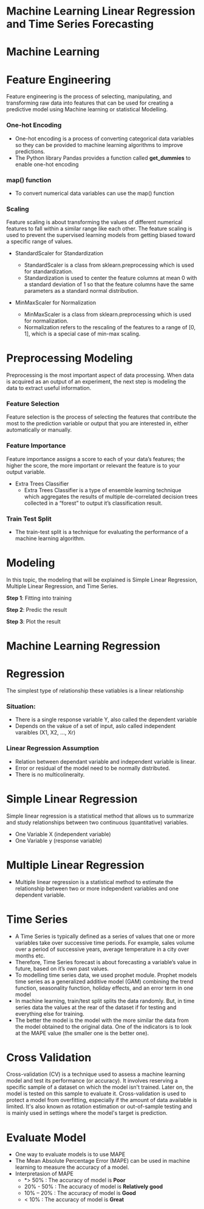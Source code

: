 # Machine Learning Linear Regression and Time Series Forecasting
# Machine Learning
# Feature Engineering
Feature engineering is the process of selecting, manipulating, and transforming raw data into features that can be used for creating a predictive model using Machine learning or statistical Modelling.
### One-hot Encoding
-	One-hot encoding is a process of converting categorical data variables so they can be provided to machine learning algorithms to improve predictions.
-	The Python library Pandas provides a function called __get_dummies__ to enable one-hot encoding
### map() function
-	To convert numerical data variables can use the map() function
### Scaling
Feature scaling is about transforming the values of different numerical features to fall within a similar range like each other. The feature scaling is used to prevent the supervised learning models from getting biased toward a specific range of values.
-	StandardScaler for Standardization
    - StandardScaler is a class from sklearn.preprocessing which is used for standardization.
    - Standardization is used to center the feature columns at mean 0 with a standard deviation of 1 so that the feature columns have the same parameters as a standard normal distribution.

-	MinMaxScaler for Normalization
    - MinMaxScaler is a class from sklearn.preprocessing which is used for normalization.
    - Normalization refers to the rescaling of the features to a range of [0, 1], which is a special case of min-max scaling.
    
# Preprocessing Modeling
Preprocessing is the most important aspect of data processing. When data is acquired as an output of an experiment, the next step is modeling the data to extract useful information.
###	Feature Selection
Feature selection is the process of selecting the features that contribute the most to the prediction variable or output that you are interested in, either automatically or manually.
###	Feature Importance
Feature importance assigns a score to each of your data’s features; the higher the score, the more important or relevant the feature is to your output variable.
- Extra Trees Classifier
     - Extra Trees Classifier is a type of ensemble learning technique which aggregates the results of multiple de-correlated decision trees collected in a “forest” to output it’s classification result.
###	Train Test Split
- The train-test split is a technique for evaluating the performance of a machine learning algorithm.
# Modeling
In this topic, the modeling that will be explained is Simple Linear Regression, Multiple Linear Regression, and Time Series.

**Step 1**: Fitting into training

**Step 2**: Predic the result

**Step 3**: Plot the result

# Machine Learning Regression
# Regression
The simplest type of relationship these vatiables is a linear relationship
### Situation:
-	There is a single response variable Y, also called the dependent variable
-	Depends on the vakue of a set of input, aslo called independent varaibles (X1, X2, ..., Xr)
### Linear Regression Assumption
-	Relation between dependant variable and independent variable is linear.
-	Error or residual of the model need to be normally distributed.
-	There is no multicolineraity.

# Simple Linear Regression
Simple linear regression is a statistical method that allows us to summarize and study relationships between two continuous (quantitative) variables.
-	One Variable X (independent variable)
-	One Variable y (response variable)

# Multiple Linear Regression 
- Multiple linear regression is a statistical method to estimate the relationship between two or more independent variables and one dependent variable.

# Time Series
- A Time Series is typically defined as a series of values that one or more variables take over successive time periods. For example, sales volume over a period of successive years, average temperature in a city over months etc.
- Therefore, Time Series forecast is about forecasting a variable’s value in future, based on it’s own past values.
- To modelling time series data, we used prophet module. Prophet models time series as a generalized additive model (GAM) combining the trend function, seasonality function, holiday effects, and an error term in one model
- In machine learning, train/test split splits the data randomly. But, in time series data the values at the rear of the dataset if for testing and everything else for training.
- The better the model is the model with the more similar the data from the model obtained to the original data. One of the indicators is to look at the MAPE value (the smaller one is the better one).

# Cross Validation
Cross-validation (CV) is a technique used to assess a machine learning model and test its performance (or accuracy). It involves reserving a specific sample of a dataset on which the model isn't trained. Later on, the model is tested on this sample to evaluate it. Cross-validation is used to protect a model from overfitting, especially if the amount of data available is limited. It's also known as rotation estimation or out-of-sample testing and is mainly used in settings where the model's target is prediction.

# Evaluate Model
-	One way to evaluate models is to use MAPE
-	The Mean Absolute Percentage Error (MAPE) can be used in machine learning to measure the accuracy of a model.
-	Interpretasion of MAPE
    -	*> 50%		: The accuracy of model is **Poor**
    -	20% - 50%	: The accuracy of model is **Relatively good**
    -	10% – 20%	: The accuracy of model is **Good**
    -	< 10%		  : The accuracy of model is **Great**
